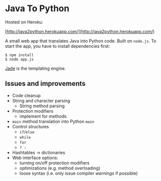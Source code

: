 Java To Python
==============

Hosted on Heroku:

[http://java2python.herokuapp.com/](http://java2python.herokuapp.com/)

A small web app that translates Java into Python code. Built on
`node.js`. To start the app, you have to install dependencies first:

    $ npm install
    $ node app.js

[Jade](http://naltatis.github.com/jade-syntax-docs/) is the templating
engine.

Issues and improvements
-----------------------
* Code cleanup
* String and character parsing
    * String method parsing
* Protection modifiers
    * implement for methods
* `main` method translation into Python `main`
* Control structures
    * `if`/`else`
    * `while`
    * `for`
    * ` ? : `
* Hashtables -> dictionaries
* Web interface options:
    * turning on/off protection modifiers
    * optimizations (e.g. method overloading)
    * loose syntax (i.e. only issue compiler *warnings* if possible)
